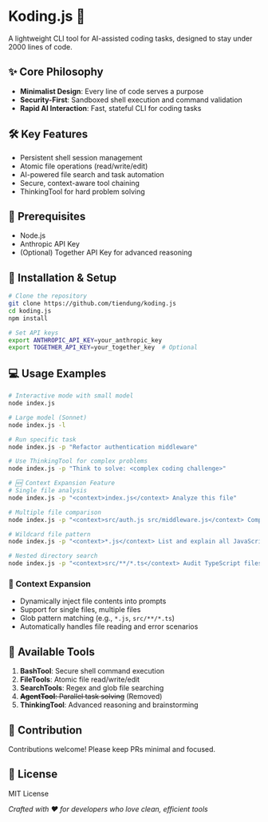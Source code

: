 # Koding.js 🤖

A lightweight CLI tool for AI-assisted coding tasks, designed to stay under 2000 lines of code.

## ✨ Core Philosophy

- **Minimalist Design**: Every line of code serves a purpose
- **Security-First**: Sandboxed shell execution and command validation
- **Rapid AI Interaction**: Fast, stateful CLI for coding tasks

## 🛠 Key Features

- Persistent shell session management
- Atomic file operations (read/write/edit)
- AI-powered file search and task automation
- Secure, context-aware tool chaining
- ThinkingTool for hard problem solving

## 🚀 Prerequisites

- Node.js
- Anthropic API Key
- (Optional) Together API Key for advanced reasoning

## 🔧 Installation & Setup

```bash
# Clone the repository
git clone https://github.com/tiendung/koding.js
cd koding.js
npm install

# Set API keys
export ANTHROPIC_API_KEY=your_anthropic_key
export TOGETHER_API_KEY=your_together_key  # Optional
```

## 💻 Usage Examples

```bash
# Interactive mode with small model
node index.js

# Large model (Sonnet)
node index.js -l

# Run specific task
node index.js -p "Refactor authentication middleware"

# Use ThinkingTool for complex problems
node index.js -p "Think to solve: <complex coding challenge>"

# 🆕 Context Expansion Feature
# Single file analysis
node index.js -p "<context>index.js</context> Analyze this file"

# Multiple file comparison
node index.js -p "<context>src/auth.js src/middleware.js</context> Compare implementations"

# Wildcard file pattern
node index.js -p "<context>*.js</context> List and explain all JavaScript files"

# Nested directory search
node index.js -p "<context>src/**/*.ts</context> Audit TypeScript files"
```

### 🌟 Context Expansion
- Dynamically inject file contents into prompts
- Support for single files, multiple files
- Glob pattern matching (e.g., `*.js`, `src/**/*.ts`)
- Automatically handles file reading and error scenarios

## 🧰 Available Tools

1. **BashTool**: Secure shell command execution
2. **FileTools**: Atomic file read/write/edit
3. **SearchTools**: Regex and glob file searching
4. ~~**AgentTool**: Parallel task solving~~ (Removed)
5. **ThinkingTool**: Advanced reasoning and brainstorming

## 🤝 Contribution

Contributions welcome! Please keep PRs minimal and focused.

## 📄 License

MIT License

*Crafted with ❤️ for developers who love clean, efficient tools*
